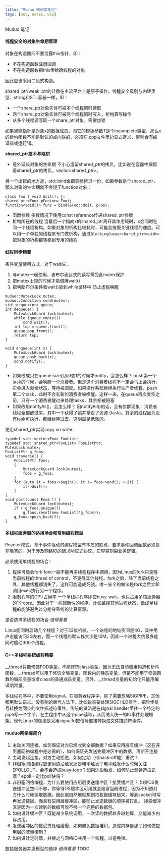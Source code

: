 ```yaml
---
title: "Muduo 网络库笔记"
tags: [net, notes, wip]
---
```


Muduo 笔记

<!--more-->
#### 线程安全的对象生命期管理
对象在构造期间不要泄露this指针，即：

* 不在构造函数注册回调
* 不在构造函数把this传给跨线程的对象

因此应该采用二段式构造。

shared_ptr/weak_ptr的计数在主流平台上是原子操作，线程安全级别与内建类型、string和STL容器一样，即：

* 一个share_ptr对象实体可被多个线程同时读取
* 两个share_ptr对象实体可被两个线程同时写入，析构算写操作
* 从多个线程读写同一个share_ptr对象，需要加锁

如果智能指针是对象x的数据成员，而它的模板参数T是个incomplete类型，那么x的析构函数不能是默认的或内联的，必须在.cpp文件里边显式定义，否则会有编译错或运行错。

**shared_ptr技术与陷阱**

* 意外延长对象的生命期
不小心遗留shared_ptr的拷贝，比如说在容器中保留着shared_ptr的拷贝，vector<shared_ptr<void>>。

另一个出错的地方是，std::bind会把实参拷贝一份，如果参数是个shared_ptr，那么对象的生命期就不会短于function对象：
```
class Foo { void doit(); };
shared_ptr<Foo> pFoo(new Foo);
function<void()> func = bind(&Foo::doit, pFoo);
```
* 函数参数
多数情况下使用const reference传递shared_ptr参数
* 析构所在的线程
当最后一个指向x的shared_ptr离开其作用域时，x会同时在同一个线程析构。如果对象的析构比较耗时，可能会拖慢关键线程的速度。可以用一个单独的线程来专门做析构，通过`BlockingQueue<shared_ptr<void>>`把对象的析构都转移到专用的线程

#### 线程同步精要
条件变量使用方式，对于wait端：

1. 与mutex一起使用，该布尔表达式的读写需受此mutex保护
2. 把mutex上锁的时候才能调用wait()
3. 把判断布尔条件和wait()放到while循环中,防止虚假唤醒

```
muduo::MutexLock mutex;
muduo::Condition cond(mutex);
std::deque<int> queue;
int dequeue() {
    MutexLockGuard lock(mutex);
    while (queue.empty()) 
        cond.wait();
    int top = queue.front();
    queue.pop_front();
    return top;
}

void enqueue(int x) {
    MutexLockGuard lock(mutex);
    queue.push_back(x);
    cond.notify();
}
```
* 如果改成只在queue.size()从0变1的时候才notify，会怎么样？
push第一个task的时候，会唤醒一个消费者。但是这个消费者线程不一定会马上会执行，它会进入就绪状态，等待被调度。如果操作系统继续执行生产者线程，push第二个task，此时不会有新的消费者被唤醒。这样一来，在queue再次变空之前，只有一个消费者醒过来处理tasks，其余都被阻塞
* 如果改用notifyAll()，会怎么样？
用notifyAll()的话，会有惊群现象：消费者线程全部醒过来，其中一个获得了锁并拿走了资源 (task)，其余的线程因为没有task可执行，都继续睡过去。这明显是低效的。

使用shared_ptr实现copy on write
```
typedef std::vector<Foo> FooList;
typedef std::shared_ptr<FooList> FooListPtr;
MutexLock mutex;
FooListPtr g_foos;
void traverse() {
    FooListPtr foos;
    {
        MutexLockGuard lock(mutex);
        foos = g_foos;
    }
    for (auto it = foos->begin(); it != foos->end(); ++it) {
        it->doit();
    }
}
void post(const Foo& f) {
    MutexLockGuard lock(mutex);
    if (!g_foos.unique()) 
        g_foos.reset(new FooList(*g_foos));
    g_foos->push_back(f);
}
```
#### 多线程服务器的适用场合和常用编程模型
Reactor模式，基于事件驱动的编程模型有本质的缺点，要求事件回调函数必须是非阻塞的。对于涉及网络IO的请求响应式协议，它容易割裂业务逻辑。

必须使用单线程的场合：
1. 程序可能会fork
fork一般不能再多线程程序中调用，因为Linux的fork只克隆当前线程的thread of control，不克隆其他线程。fork之后，除了当前线程之外，其他线程都消失了，这样可能造成死锁。唯一安全的做法是fork之后立即调用exec执行另一个程序。
2. 限制程序的CPU占用率
一个单线程程序即使busy-wait，也只占用多核服务器的1个core。因此对于一些辅助性的程序，比如监控其他进程状态，做成单线程的能够避免过分抢夺系统的计算资源。

是否选择多线程的场合 *值得看看*

Linux能同时启动几个线程？对于32位机器，一个进程的地址空间是4G，其中用户态能访问3G左右，而一个线程的默认栈大小是10M，因此一个进程大约最多能同时启动300个线程。

#### C++多线程系统编程精要
__thread只能修饰POD类型，不能修饰class类型，因为无法自动调用构造和析构函数。__thread可以用于修饰全局变量、函数内的静态变量，但是不能用于修饰函数的局部变量或者class的普通成员变量。另外，__thread变量的初始化只能用编译期常量。

多线程程序中，不要使用signal。在服务器程序中，除了需要忽略SIGPIPE，其他都用默认语义。没有别的替代方法下，比如说需要处理SIGCHLD信号，把异步信号转换为同步的文件描述符事件。传统的做法是在signal handler里往一个特定的pipe写一个字节，在主程序中从这个pipe读取，从而纳入统一的IO事件处理框架。现代Linux的做法是采用signalfd把信号直接转换成文件描述符事件。

#### muduo网络库简介
1. 主动关闭连接，如何保证对方已经收到全部数据？如果应用层有缓冲（这在非阻塞网络编程中是必需的），如何保证先发送完缓冲区中的数据，再断开连接
2. 主动发起连接，对方主动拒绝，如何定期（带back-off地）重试？
3. 非阻塞网络编程应该用边沿触发还是电平触发？电平触发什么时候关注EPOLLOUT，会不会造成busy-loop？如果边沿触发，如何防止漏读造成饥饿？epoll一定比poll快吗？
4. 非阻塞网络编程，为什么要使用应用层发送缓冲区？接受缓冲区？
如果OS发送缓冲区空间不够，你等待OS缓冲区可用就会阻塞当前进程，因为不知道对方什么时候读取数据。因此很自然地就想到把数据缓存起来，等到socket可写再发送数据。而且有应用层缓冲区，能防止发送数据的顺序被打乱。
接受缓冲区是因为一次读到的数据可能不够一个完整的数据包。
5. 如何设计缓冲区？既能减少系统调用，一次读的数据越多越划算，又能减少内存占用。
6. 发送缓冲区的接受方处理缓慢，如何避免数据堆积，造成内存暴涨？如何做应用层的流量控制？
7. 如何设计定时器，并使之与网络IO共用一个线程，以避免锁。

数独服务器并发模型的选择 *值得看看* TODO